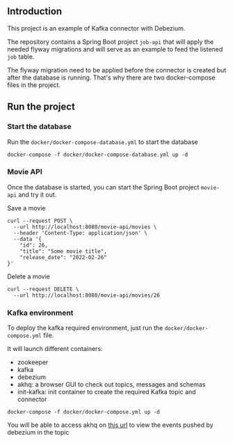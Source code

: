 ## Introduction
This project is an example of Kafka connector with Debezium.

The repository contains a Spring Boot project `job-api` that will apply the needed flyway migrations and will serve as an example to feed the listened `job` table.

The flyway migration need to be applied before the connector is created but after the database is running. That's why there are two docker-compose files in the project.

## Run the project
### Start the database
Run the `docker/docker-compose-database.yml` to start the database
```
docker-compose -f docker/docker-compose-database.yml up -d
```

### Movie API
Once the database is started, you can start the Spring Boot project `movie-api` and try it out.

Save a movie
```
curl --request POST \
  --url http://localhost:8080/movie-api/movies \
  --header 'Content-Type: application/json' \
  --data '{
	"id": 26,
	"title": "Some movie title",
	"release_date": "2022-02-26"
}'
```

Delete a movie
```
curl --request DELETE \
  --url http://localhost:8080/movie-api/movies/26
```

### Kafka environment
To deploy the kafka required environment, just run the `docker/docker-compose.yml` file.

It will launch different containers:
- zookeeper
- kafka
- debezium
- akhq: a browser GUI to check out topics, messages and schemas
- init-kafka: init container to create the required Kafka topic and connector


```
docker-compose -f docker/docker-compose.yml up -d
```

You will be able to access akhq on [this url](http://localhost:8190/) to view the events pushed by debezium in the topic
